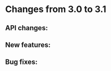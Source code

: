 Changes from 3.0 to 3.1
=======================

API changes:
------------


New features:
-------------


Bug fixes:
----------

